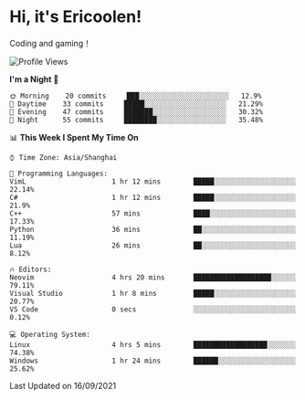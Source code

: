 # Hi, it's Ericoolen!
Coding and gaming！

<!--START_SECTION:waka-->
![Profile Views](http://img.shields.io/badge/Profile%20Views-37-blue)

**I'm a Night 🦉** 

```text
🌞 Morning    20 commits     ███░░░░░░░░░░░░░░░░░░░░░░   12.9% 
🌆 Daytime    33 commits     █████░░░░░░░░░░░░░░░░░░░░   21.29% 
🌃 Evening    47 commits     ███████░░░░░░░░░░░░░░░░░░   30.32% 
🌙 Night      55 commits     ████████░░░░░░░░░░░░░░░░░   35.48%

```


📊 **This Week I Spent My Time On** 

```text
⌚︎ Time Zone: Asia/Shanghai

💬 Programming Languages: 
VimL                     1 hr 12 mins        █████░░░░░░░░░░░░░░░░░░░░   22.14% 
C#                       1 hr 12 mins        █████░░░░░░░░░░░░░░░░░░░░   21.9% 
C++                      57 mins             ████░░░░░░░░░░░░░░░░░░░░░   17.33% 
Python                   36 mins             ██░░░░░░░░░░░░░░░░░░░░░░░   11.19% 
Lua                      26 mins             ██░░░░░░░░░░░░░░░░░░░░░░░   8.12%

🔥 Editors: 
Neovim                   4 hrs 20 mins       ███████████████████░░░░░░   79.11% 
Visual Studio            1 hr 8 mins         █████░░░░░░░░░░░░░░░░░░░░   20.77% 
VS Code                  0 secs              ░░░░░░░░░░░░░░░░░░░░░░░░░   0.12%

💻 Operating System: 
Linux                    4 hrs 5 mins        ██████████████████░░░░░░░   74.38% 
Windows                  1 hr 24 mins        ██████░░░░░░░░░░░░░░░░░░░   25.62%

```


 Last Updated on 16/09/2021
<!--END_SECTION:waka-->

